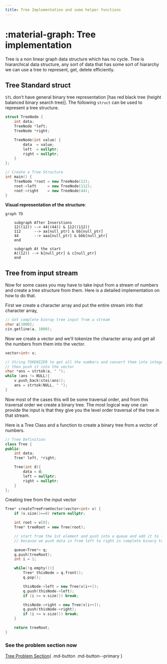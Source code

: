 ```yaml
---
title: Tree Implementation and some helper functions
---
```

# :material-graph: Tree implementation
Tree is a non linear graph data structure which has no cycle. Tree is hiararchical data structure, any sort of data that has some sort of hiararchy we can use a tree to represent, get, delete efficiently.

## Tree Standard struct
`STL` don't have general binary tree representation [has red black tree (height balanced binary search tree)]. The following `struct` can be used to represent a tree structure.

```cpp
struct TreeNode {
    int data;
    TreeNode *left;
    TreeNode *right;

    TreeNode(int value) {
        data  = value;
        left  = nullptr;
        right = nullptr;
    }
};

// Create a Tree Structure
int main() {
    TreeNode *root = new TreeNode(12);
    root->left     = new TreeNode(112);
    root->right    = new TreeNode(44);
}
```

**Visual representation of the structure**:
```mermaid
graph TD

    subgraph After Inserstions
    12((12)) --> 44((44)) & 112((112))
    112      --> aa[null_ptr] & bb[null_ptr]
    44       --> aaa[null_ptr] & bbb[null_ptr]
    end

    subgraph At the start
    A((12)) --> b[null_ptr] & c[null_ptr]
    end
```

## Tree from input stream
Now for some cases you may have to take input from a stream of numbers and create a tree structure from them. Here is a detailed implementation on how to do that.

First we create a character array and put the entire stream into that character array,
```cpp
// Get complete binray tree input from a stream
char a[1000];
cin.getline(a, 1000);
```

Now we create a vector and we'll tokenize the character array and get all the numbers from them into the vector.
```cpp
vector<int> v;

// String TOKENIZER to get all the numbers and convert them into integers
// then push it into the vector
char *ans = strtok(a, " ");
while (ans != NULL){
    v.push_back(stoi(ans));
    ans = strtok(NULL, " ");
}
```

Now most of the cases this will be some traversal order, and from this traversal order we create a binary tree. The most logical way one can provide the input is that they give you the level order traversal of the tree in that stream.

Here is a Tree Class and a function to create a binary tree from a vector of numbers.

```cpp
// Tree Definition
class Tree {
public:
    int data;
    Tree* left, *right;

    Tree(int d){
        data = d;
        left = nullptr;
        right = nullptr;
    }
};
```

Creating tree from the input vector

```cpp
Tree* createTreeFromVector(vector<int> v) {
    if (v.size()==0) return nullptr;

    int root = v[0];
    Tree* treeRoot = new Tree(root);

    // start from the 1st element and push into a queue and add it to left of root;
    // because we push data in from left to right in complete binary tree

    queue<Tree*> q;
    q.push(treeRoot);
    int i = 1;

    while(!q.empty()){
        Tree* thisNode = q.front();
        q.pop();

        thisNode->left = new Tree(v[i++]);
        q.push(thisNode->left);
        if (i >= v.size()) break;

        thisNode->right = new Tree(v[i++]);
        q.push(thisNode->right);
        if (i >= v.size()) break;
    }

    return treeRoot;
}
```

### **See the problem section now**

[Tree Problem Section](/trees/problems){ .md-button .md-button--primary }